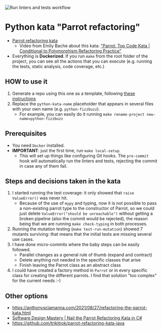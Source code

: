 ![Run linters and tests workflow](https://github.com/islomar/kata-parrot-refactoring/actions/workflows/run-linters-and-tests.yml/badge.svg)

# Python kata "Parrot refactoring"

- [Parrot refactoring kata](https://github.com/emilybache/Parrot-Refactoring-Kata)
  - Video from Emily Bache about this kata: ["Parrot: Top Code Kata | Conditional to Polymorphism Refactoring Practice"](https://www.youtube.com/watch?v=UxNEHKg_2eA)
- Everything is **Dockerized**. If you run `make` from the root folder of the project, you can see all the actions that you can execute (e.g. running the tests, static analysis, code coverage, etc.)


## HOW to use it
1. Generate a repo using this one as a template, following [these instructions](https://docs.github.com/en/repositories/creating-and-managing-repositories/creating-a-repository-from-a-template#creating-a-repository-from-a-template)
2. Replace the `python-kata-name` placeholder that appears in several files with your own name (e.g. `python-fizzbuzz`). 
   - For example, you can easily do it running `make rename-project new-name=python-fizzbuzz`


## Prerequisites
- You need `Docker` installed.
- **IMPORTANT**: just the first time, run `make local-setup`.
    - This will set up things like configuring Git hooks. The `pre-commit` hook will automatically run the linters and tests, rejecting the commit in case any of them fail.


## Steps and decisions taken in the kata
1. I started running the test coverage: it only showed that `raise ValueError()` was never hit.
   - Because of the use of `mypy` and typing, now it is not possible to pass a non-existing parrot type to the constructor of Parrot, so we could just delete `ValueError("should be unreachable")` without getting a broken pipeline (also the commit would be rejected), the reason being that we are running `make check-typing` in both processes.
2. Running the mutation testing (`make test-run-mutation`) showed 7 mutants surviving: that means that the initial tests are missing several use cases.
3. I have done micro-commits where the baby steps can be easily followed.
   - Parallel changes as a general rule of thumb (expand and contract)
   - Delete anything not needed in the specific classes that arise
   - Finish leaving the Parrot class as an abstract class
4. I could have created a factory method in `Parrot` or in every specific class for creating the different parrots. I find that solution "too complex" for the current needs :-)

## Other options
- https://anthonysciamanna.com/2021/08/27/refactoring-the-parrot-kata.html
- [Software Design Mastery | Nail the Parrot Refactoring Kata in C#](https://www.youtube.com/watch?v=IvFX8Ivit1k)
- https://github.com/trikitrok/parrot-refactoring-kata-java